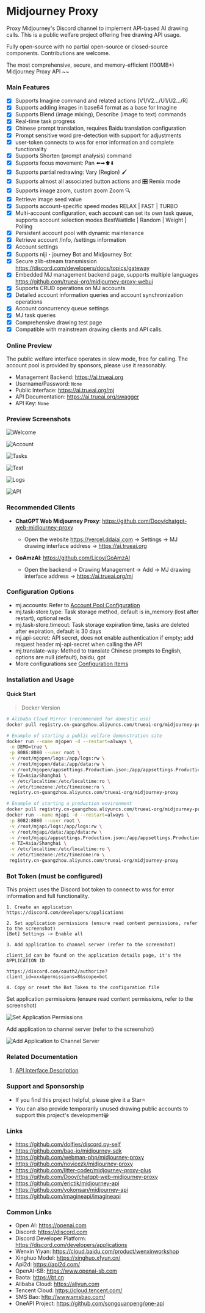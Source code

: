 # Midjourney Proxy

Proxy Midjourney's Discord channel to implement API-based AI drawing calls. This is a public welfare project offering free drawing API usage.

Fully open-source with no partial open-source or closed-source components. Contributions are welcome.

The most comprehensive, secure, and memory-efficient (100MB+) Midjourney Proxy API ~~

### Main Features

- [x] Supports Imagine command and related actions [V1/V2.../U1/U2.../R]
- [x] Supports adding images in base64 format as a base for Imagine
- [x] Supports Blend (image mixing), Describe (image to text) commands
- [x] Real-time task progress
- [x] Chinese prompt translation, requires Baidu translation configuration
- [x] Prompt sensitive word pre-detection with support for adjustments
- [x] user-token connects to wss for error information and complete functionality
- [x] Supports Shorten (prompt analysis) command
- [x] Supports focus movement: Pan ⬅️➡⬆️⬇️
- [x] Supports partial redrawing: Vary (Region) 🖌
- [x] Supports almost all associated button actions and 🎛️ Remix mode
- [x] Supports image zoom, custom zoom Zoom 🔍
- [x] Retrieve image seed value
- [x] Supports account-specific speed modes RELAX | FAST | TURBO
- [x] Multi-account configuration, each account can set its own task queue, supports account selection modes BestWaitIdle | Random | Weight | Polling
- [x] Persistent account pool with dynamic maintenance
- [x] Retrieve account /info, /settings information
- [x] Account settings
- [x] Supports niji・journey Bot and Midjourney Bot
- [x] Secure zlib-stream transmission <https://discord.com/developers/docs/topics/gateway>
- [x] Embedded MJ management backend page, supports multiple languages <https://github.com/trueai-org/midjourney-proxy-webui>
- [x] Supports CRUD operations on MJ accounts
- [x] Detailed account information queries and account synchronization operations
- [x] Account concurrency queue settings
- [x] MJ task queries
- [x] Comprehensive drawing test page
- [x] Compatible with mainstream drawing clients and API calls.

### Online Preview

The public welfare interface operates in slow mode, free for calling. The account pool is provided by sponsors, please use it reasonably.

- Management Backend: <https://ai.trueai.org>
- Username/Password: `None`
- Public Interface: <https://ai.trueai.org/mj>
- API Documentation: <https://ai.trueai.org/swagger>
- API Key: `None`

### Preview Screenshots

![Welcome](./docs/screenshots/ui1.png)

![Account](./docs/screenshots/ui2.png)

![Tasks](./docs/screenshots/ui3.png)

![Test](./docs/screenshots/ui4.png)

![Logs](./docs/screenshots/ui5.png)

![API](./docs/screenshots/uiswagger.png)

### Recommended Clients

- **ChatGPT Web Midjourney Proxy**: <https://github.com/Dooy/chatgpt-web-midjourney-proxy>
  - Open the website <https://vercel.ddaiai.com> -> Settings -> MJ drawing interface address -> <https://ai.trueai.org>

- **GoAmzAI**: <https://github.com/Licoy/GoAmzAI>
  - Open the backend -> Drawing Management -> Add -> MJ drawing interface address -> <https://ai.trueai.org/mj>

### Configuration Options

- mj.accounts: Refer to [Account Pool Configuration](./docs/config.md#%E8%B4%A6%E5%8F%B7%E6%B1%A0%E9%85%8D%E7%BD%AE%E5%8F%82%E8%80%83)
- mj.task-store.type: Task storage method, default is in_memory (lost after restart), optional redis
- mj.task-store.timeout: Task storage expiration time, tasks are deleted after expiration, default is 30 days
- mj.api-secret: API secret, does not enable authentication if empty; add request header mj-api-secret when calling the API
- mj.translate-way: Method to translate Chinese prompts to English, options are null (default), baidu, gpt
- More configurations see [Configuration Items](./docs/config.md)

### Installation and Usage

#### Quick Start

> Docker Version

```bash
# Alibaba Cloud Mirror (recommended for domestic use)
docker pull registry.cn-guangzhou.aliyuncs.com/trueai-org/midjourney-proxy

# Example of starting a public welfare demonstration site
docker run --name mjopen -d --restart=always \
 -e DEMO=true \
 -p 8086:8080 --user root \
 -v /root/mjopen/logs:/app/logs:rw \
 -v /root/mjopen/data:/app/data:rw \
 -v /root/mjopen/appsettings.Production.json:/app/appsettings.Production.json:ro \
 -e TZ=Asia/Shanghai \
 -v /etc/localtime:/etc/localtime:ro \
 -v /etc/timezone:/etc/timezone:ro \
 registry.cn-guangzhou.aliyuncs.com/trueai-org/midjourney-proxy

# Example of starting a production environment
docker pull registry.cn-guangzhou.aliyuncs.com/trueai-org/midjourney-proxy
docker run --name mjapi -d --restart=always \
 -p 8082:8080 --user root \
 -v /root/mjapi/logs:/app/logs:rw \
 -v /root/mjapi/data:/app/data:rw \
 -v /root/mjapi/appsettings.Production.json:/app/appsettings.Production.json:ro \
 -e TZ=Asia/Shanghai \
 -v /etc/localtime:/etc/localtime:ro \
 -v /etc/timezone:/etc/timezone:ro \
 registry.cn-guangzhou.aliyuncs.com/trueai-org/midjourney-proxy
```

### Bot Token (must be configured)

This project uses the Discord bot token to connect to wss for error information and full functionality.

```
1. Create an application
https://discord.com/developers/applications

2. Set application permissions (ensure read content permissions, refer to the screenshot)
[Bot] Settings -> Enable all

3. Add application to channel server (refer to the screenshot)

client_id can be found on the application details page, it's the APPLICATION ID

https://discord.com/oauth2/authorize?client_id=xxx&permissions=8&scope=bot

4. Copy or reset the Bot Token to the configuration file
```

Set application permissions (ensure read content permissions, refer to the screenshot)

![Set Application Permissions](./docs/screenshots/gjODn5Nplq.png)

Add application to channel server (refer to the screenshot)

![Add Application to Channel Server](./docs/screenshots/ItiWgaWIaX.png)

### Related Documentation

1. [API Interface Description](./docs/api.md)

### Support and Sponsorship

- If you find this project helpful, please give it a Star⭐
- You can also provide temporarily unused drawing public accounts to support this project's development😀

### Links

- https://github.com/dolfies/discord.py-self
- https://github.com/bao-io/midjourney-sdk
- https://github.com/webman-php/midjourney-proxy
- https://github.com/novicezk/midjourney-proxy
- https://github.com/litter-coder/midjourney-proxy-plus
- https://github.com/Dooy/chatgpt-web-midjourney-proxy
- https://github.com/erictik/midjourney-api
- https://github.com/yokonsan/midjourney-api
- https://github.com/imagineapi/imagineapi

### Common Links

- Open AI: <https://openai.com>
- Discord: <https://discord.com>
- Discord Developer Platform: <https://discord.com/developers/applications>
- Wenxin Yiyan: <https://cloud.baidu.com/product/wenxinworkshop>
- Xinghuo Model: <https://xinghuo.xfyun.cn/>
- Api2d: <https://api2d.com/>
- OpenAI-SB: <https://www.openai-sb.com>
- Baota: <https://bt.cn>
- Alibaba Cloud: <https://aliyun.com>
- Tencent Cloud: <https://cloud.tencent.com/>
- SMS Bao: <http://www.smsbao.com/>
- OneAPI Project: <https://github.com/songquanpeng/one-api>